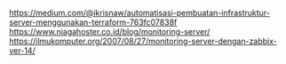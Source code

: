 https://medium.com/@ikrisnaw/automatisasi-pembuatan-infrastruktur-server-menggunakan-terraform-763fc07838f
https://www.niagahoster.co.id/blog/monitoring-server/
https://ilmukomputer.org/2007/08/27/monitoring-server-dengan-zabbix-ver-14/